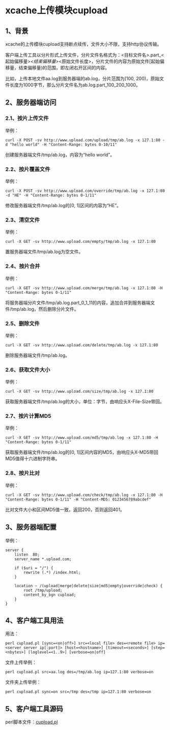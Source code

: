 # xcache上传模块cupload

## 1、背景

xcache的上传模块cupload支持断点续传，文件大小不限，支持http协议传输。

客户端上传工具以分片形式上传文件，分片文件名格式为：<目标文件名>.part_<起始偏移量>_<结束偏移量>_<原始文件长度>，分片文件的内容为原始文件[起始偏移量，结束偏移量)的范围，即左闭右开区间的内容。

比如，上传本地文件aa.log到服务器端的ab.log，分片范围为[100, 200)，原始文件长度为1000字节，那么分片文件名为ab.log.part_100_200_1000。

## 2、服务器端访问

### 2.1、按片上传文件

举例：

	curl -X POST -sv http://www.upload.com/upload/tmp/ab.log -x 127.1:80 -d "hello world" -H "Content-Range: bytes 0-10/11"

创建服务器端文件/tmp/ab.log，内容为“hello world”。

### 2.2、按片覆盖文件

举例：

	curl -X POST -sv http://www.upload.com/override/tmp/ab.log -x 127.1:80 -d "HE" -H "Content-Range: bytes 0-1/11"

修改服务器端文件/tmp/ab.log的[0, 1]区间的内容为“HE”。

### 2.3、清空文件

举例：

	curl -X GET -sv http://www.upload.com/empty/tmp/ab.log -x 127.1:80

置服务器端文件/tmp/ab.log为空文件。

### 2.4、按片合并

举例：

	curl -X GET -sv http://www.upload.com/merge/tmp/ab.log -x 127.1:80 -H "Content-Range: bytes 0-1/11"

将服务器端分片文件/tmp/ab.log.part_0_1_11的内容，追加合并到服务器端文件/tmp/ab.log，然后删除分片文件。

### 2.5、删除文件

举例：

	curl -X GET -sv http://www.upload.com/delete/tmp/ab.log -x 127.1:80

删除服务器端文件/tmp/ab.log。

### 2.6、获取文件大小

举例：

	curl -X GET -sv http://www.upload.com/size/tmp/ab.log -x 127.1:80

获取服务器端文件/tmp/ab.log的大小，单位：字节，由响应头X-File-Size带回。

### 2.7、按片计算MD5

举例：

	curl -X GET -sv http://www.upload.com/md5/tmp/ab.log -x 127.1:80 -H "Content-Range: bytes 0-1/11"

获取服务器端文件/tmp/ab.log的[0, 1]区间内容的MD5，由响应头X-MD5带回MD5值得十六进制字符串。

### 2.8、按片比对

举例：

	curl -X GET -sv http://www.upload.com/check/tmp/ab.log -x 127.1:80 -H "Content-Range: bytes 0-1/11" -H "Content-MD5: 0123456789abcdef"

比对文件大小和区间MD5值一致，返回200，否则返回401。

## 3、服务器端配置

举例：

	server {
	    listen  80;
	    server_name *.upload.com;
	
	    if ($uri = "/") {
	        rewrite (.*) /index.html;
	    }
	
	    location ~ /(upload|merge|delete|size|md5|empty|override|check) {
	    	root /tmp/upload;
	        content_by_bgn cupload;
	    }
	}

## 4、客户端工具用法

用法：

 	perl cupload.pl [sync=<on|off>] src=<local file> des=<remote file> ip=<server server ip[:port]> [host=<hostname>] [timeout=<seconds>] [step=<nbytes>] [loglevel=<1..9>] [verbose=on|off]

文件上传举例：

 	perl cupload.pl src=aa.log des=/tmp/ab.log ip=127.1:80 verbose=on

文件夹上传举例：

 	perl cupload.pl sync=on src=/tmp des=/tmp ip=127.1:80 verbose=on

 ## 5、客户端工具源码

perl脚本文件：[cupload.pl](https://github.com/chaoyongzhou/XCACHE/blob/master/bgn_ngx/tool/cupload.pl "cupload.pl")

